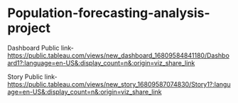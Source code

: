 # Population-forecasting-analysis-project


Dashboard Public link-https://public.tableau.com/views/new_dashboard_16809584841180/Dashboard1?:language=en-US&:display_count=n&:origin=viz_share_link

Story Public link-https://public.tableau.com/views/new_story_16809587074830/Story1?:language=en-US&:display_count=n&:origin=viz_share_link
